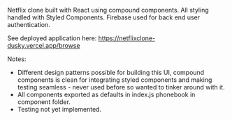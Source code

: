 Netflix clone built with React using compound components. All styling handled with Styled Components. Firebase used for back end user authentication. 

See deployed application here: https://netflixclone-dusky.vercel.app/browse

Notes:
- Different design patterns possible for building this UI, compound components is clean for integrating styled components and making testing seamless - never used before so wanted to tinker around with it. 
- All components exported as defaults in index.js phonebook in component folder. 
- Testing not yet implemented. 


